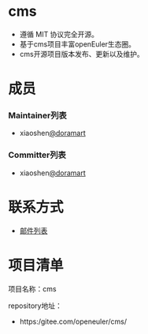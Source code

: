 # cms

- 遵循 MIT 协议完全开源。
- 基于cms项目丰富openEuler生态圈。
- cms开源项目版本发布、更新以及维护。

# 成员


### Maintainer列表

- xiaoshen[@doramart](#https://gitee.com/doramart)


### Committer列表

- xiaoshen[@doramart](#https://gitee.com/doramart)

# 联系方式

- [邮件列表](sig-cms@openeuler.org)


# 项目清单

项目名称：cms

repository地址：

- https:/gitee.com/openeuler/cms/
